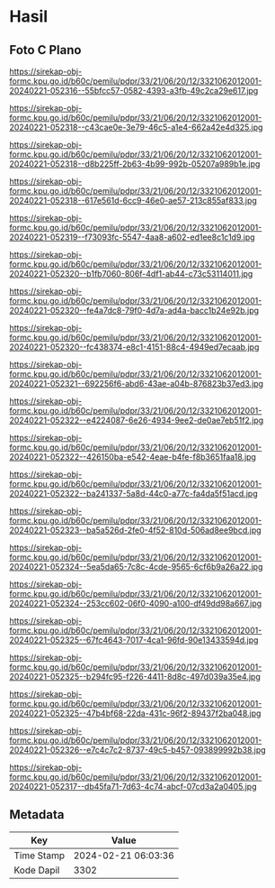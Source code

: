 # Hasil

## Foto C Plano

https://sirekap-obj-formc.kpu.go.id/b60c/pemilu/pdpr/33/21/06/20/12/3321062012001-20240221-052316--55bfcc57-0582-4393-a3fb-49c2ca29e617.jpg

https://sirekap-obj-formc.kpu.go.id/b60c/pemilu/pdpr/33/21/06/20/12/3321062012001-20240221-052318--c43cae0e-3e79-46c5-a1e4-662a42e4d325.jpg

https://sirekap-obj-formc.kpu.go.id/b60c/pemilu/pdpr/33/21/06/20/12/3321062012001-20240221-052318--d8b225ff-2b63-4b99-992b-05207a989b1e.jpg

https://sirekap-obj-formc.kpu.go.id/b60c/pemilu/pdpr/33/21/06/20/12/3321062012001-20240221-052318--617e561d-6cc9-46e0-ae57-213c855af833.jpg

https://sirekap-obj-formc.kpu.go.id/b60c/pemilu/pdpr/33/21/06/20/12/3321062012001-20240221-052319--f73093fc-5547-4aa8-a602-ed1ee8c1c1d9.jpg

https://sirekap-obj-formc.kpu.go.id/b60c/pemilu/pdpr/33/21/06/20/12/3321062012001-20240221-052320--b1fb7060-806f-4df1-ab44-c73c53114011.jpg

https://sirekap-obj-formc.kpu.go.id/b60c/pemilu/pdpr/33/21/06/20/12/3321062012001-20240221-052320--fe4a7dc8-79f0-4d7a-ad4a-bacc1b24e92b.jpg

https://sirekap-obj-formc.kpu.go.id/b60c/pemilu/pdpr/33/21/06/20/12/3321062012001-20240221-052320--fc438374-e8c1-4151-88c4-4949ed7ecaab.jpg

https://sirekap-obj-formc.kpu.go.id/b60c/pemilu/pdpr/33/21/06/20/12/3321062012001-20240221-052321--692256f6-abd6-43ae-a04b-876823b37ed3.jpg

https://sirekap-obj-formc.kpu.go.id/b60c/pemilu/pdpr/33/21/06/20/12/3321062012001-20240221-052322--e4224087-6e26-4934-9ee2-de0ae7eb51f2.jpg

https://sirekap-obj-formc.kpu.go.id/b60c/pemilu/pdpr/33/21/06/20/12/3321062012001-20240221-052322--426150ba-e542-4eae-b4fe-f8b3651faa18.jpg

https://sirekap-obj-formc.kpu.go.id/b60c/pemilu/pdpr/33/21/06/20/12/3321062012001-20240221-052322--ba241337-5a8d-44c0-a77c-fa4da5f51acd.jpg

https://sirekap-obj-formc.kpu.go.id/b60c/pemilu/pdpr/33/21/06/20/12/3321062012001-20240221-052323--ba5a526d-2fe0-4f52-810d-506ad8ee9bcd.jpg

https://sirekap-obj-formc.kpu.go.id/b60c/pemilu/pdpr/33/21/06/20/12/3321062012001-20240221-052324--5ea5da65-7c8c-4cde-9565-6cf6b9a26a22.jpg

https://sirekap-obj-formc.kpu.go.id/b60c/pemilu/pdpr/33/21/06/20/12/3321062012001-20240221-052324--253cc602-06f0-4090-a100-df49dd98a667.jpg

https://sirekap-obj-formc.kpu.go.id/b60c/pemilu/pdpr/33/21/06/20/12/3321062012001-20240221-052325--67fc4643-7017-4ca1-96fd-90e13433594d.jpg

https://sirekap-obj-formc.kpu.go.id/b60c/pemilu/pdpr/33/21/06/20/12/3321062012001-20240221-052325--b294fc95-f226-4411-8d8c-497d039a35e4.jpg

https://sirekap-obj-formc.kpu.go.id/b60c/pemilu/pdpr/33/21/06/20/12/3321062012001-20240221-052325--47b4bf68-22da-431c-96f2-89437f2ba048.jpg

https://sirekap-obj-formc.kpu.go.id/b60c/pemilu/pdpr/33/21/06/20/12/3321062012001-20240221-052326--e7c4c7c2-8737-49c5-b457-093899992b38.jpg

https://sirekap-obj-formc.kpu.go.id/b60c/pemilu/pdpr/33/21/06/20/12/3321062012001-20240221-052317--db45fa71-7d63-4c74-abcf-07cd3a2a0405.jpg


## Metadata

| Key        | Value               |
| ---------- | ------------------- |
| Time Stamp | 2024-02-21 06:03:36 |
| Kode Dapil | 3302                |



